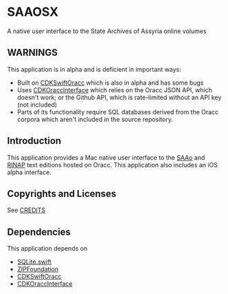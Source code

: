 # SAAOSX
A native user interface to the State Archives of Assyria online volumes

## WARNINGS
This application is in alpha and is deficient in important ways:
- Built on [CDKSwiftOracc](https://github.com/ckanchan/CDKSwiftOracc) which is also in alpha and has some bugs
- Uses [CDKOraccInterface](https://github.com/ckanchan/CDKOraccInterface) which relies on the Oracc JSON API, which doesn't work; or the Github API, which is rate-limited without an API key (not included)
- Parts of its functionality require SQL databases derived from the Oracc corpora which aren't included in the source repository.

## Introduction
This application provides a Mac native user interface to the [SAAo](http://oracc.org/saao/corpus) and [RINAP](http://oracc.org/rinap/corpus) text editions hosted on Oracc. 
This application also includes an iOS alpha interface.

## Copyrights and Licenses
See [CREDITS](CREDITS)


## Dependencies
This application depends on 
 - [SQLite.swift](https://github.com/stephencelis/SQLite.swift)
 - [ZIPFoundation](https://github.com/weichsel/ZIPFoundation)
 - [CDKSwiftOracc](https://github.com/ckanchan/CDKSwiftOracc)
 - [CDKOraccInterface](https://github.com/ckanchan/CDKOraccInterface)
